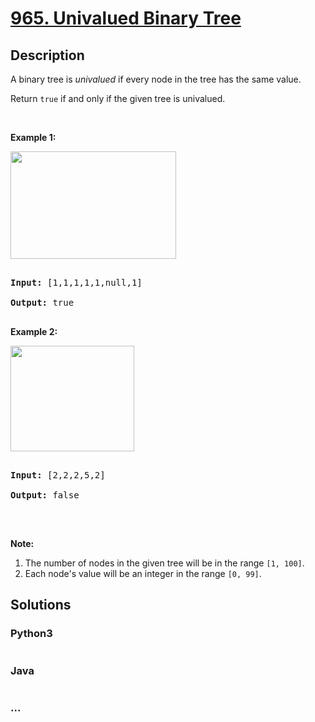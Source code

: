 # [965. Univalued Binary Tree](https://leetcode.com/problems/univalued-binary-tree)



## Description

<p>A binary tree is <em>univalued</em> if every node in the tree has the same value.</p>



<p>Return <code>true</code>&nbsp;if and only if the given tree is univalued.</p>



<p>&nbsp;</p>



<p><strong>Example 1:</strong></p>

<img alt="" src="https://cdn.jsdelivr.net/gh/yanglr/leetcode-ac@master/assets/0900-0999/0965.Univalued%20Binary%20Tree/images/unival_bst_1.png" style="width: 265px; height: 172px;" />

<pre>

<strong>Input: </strong><span id="example-input-1-1">[1,1,1,1,1,null,1]</span>

<strong>Output: </strong><span id="example-output-1">true</span>

</pre>



<div>

<p><strong>Example 2:</strong></p>

<img alt="" src="https://cdn.jsdelivr.net/gh/yanglr/leetcode-ac@master/assets/0900-0999/0965.Univalued%20Binary%20Tree/images/unival_bst_2.png" style="width: 198px; height: 169px;" />

<pre>

<strong>Input: </strong><span id="example-input-2-1">[2,2,2,5,2]</span>

<strong>Output: </strong><span id="example-output-2">false</span>

</pre>

</div>



<p>&nbsp;</p>



<p><strong>Note:</strong></p>



<ol>
	<li>The number of nodes in the given tree will be in the range <code>[1, 100]</code>.</li>
	<li>Each node&#39;s value will be an integer in the range <code>[0, 99]</code>.</li>
</ol>



## Solutions

<!-- tabs:start -->

### **Python3**

```python

```

### **Java**

```java

```

### **...**

```

```

<!-- tabs:end -->
